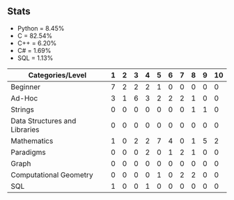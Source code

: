 ## Stats
* Python = 8.45%
* C = 82.54%
* C++ = 6.20%
* C# = 1.69%
* SQL = 1.13%


| Categories/Level              |  1  |  2  |  3  |  4  |  5  |  6  |  7  |  8  |  9  |  10 |
|-------------------------------|-----|-----|-----|-----|-----|-----|-----|-----|-----|-----|
| Beginner                      |  7  |  2  |  2  |  2  |  1  |  0  |  0  |  0  |  0  |  0  |
| Ad-Hoc                        |  3  |  1  |  6  |  3  |  2  |  2  |  2  |  1  |  0  |  0  |
| Strings                       |  0  |  0  |  0  |  0  |  0  |  0  |  0  |  1  |  1  |  0  |
| Data Structures and Libraries |  0  |  0  |  0  |  0  |  0  |  0  |  0  |  0  |  0  |  0  |
| Mathematics                   |  1  |  0  |  2  |  2  |  7  |  4  |  0  |  1  |  5  |  2  |
| Paradigms                     |  0  |  0  |  0  |  2  |  0  |  1  |  2  |  1  |  0  |  0  |
| Graph                         |  0  |  0  |  0  |  0  |  0  |  0  |  0  |  0  |  0  |  0  |
| Computational Geometry        |  0  |  0  |  0  |  0  |  1  |  0  |  2  |  2  |  0  |  0  |
| SQL                           |  1  |  0  |  0  |  1  |  0  |  0  |  0  |  0  |  0  |  0  |
